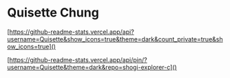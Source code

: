 # Quisette Chung

[https://github-readme-stats.vercel.app/api?username=Quisette&show_icons=true&theme=dark&count_private=true&show_icons=true]()

[https://github-readme-stats.vercel.app/api/pin/?username=Quisette&theme=dark&repo=shogi-explorer-c]()
